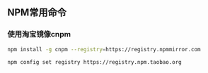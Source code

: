 ## NPM常用命令
### 使用淘宝镜像cnpm
```bash
npm install -g cnpm --registry=https://registry.npmmirror.com

npm config set registry https://registry.npm.taobao.org
```
